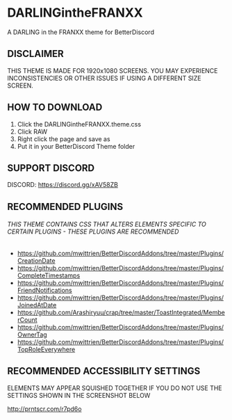 # DARLINGintheFRANXX
A DARLING in the FRANXX theme for BetterDiscord

## DISCLAIMER
THIS THEME IS MADE FOR 1920x1080 SCREENS. YOU MAY EXPERIENCE INCONSISTENCIES OR OTHER ISSUES IF USING A DIFFERENT SIZE SCREEN.

## HOW TO DOWNLOAD

1. Click the DARLINGintheFRANXX.theme.css
2. Click RAW
3. Right click the page and save as
4. Put it in your BetterDiscord Theme folder

## SUPPORT DISCORD

DISCORD: https://discord.gg/xAV58ZB

## RECOMMENDED PLUGINS

###### THIS THEME CONTAINS CSS THAT ALTERS ELEMENTS SPECIFIC TO CERTAIN PLUGINS - THESE PLUGINS ARE RECOMMENDED

- https://github.com/mwittrien/BetterDiscordAddons/tree/master/Plugins/CreationDate
- https://github.com/mwittrien/BetterDiscordAddons/tree/master/Plugins/CompleteTimestamps
- https://github.com/mwittrien/BetterDiscordAddons/tree/master/Plugins/FriendNotifications
- https://github.com/mwittrien/BetterDiscordAddons/tree/master/Plugins/JoinedAtDate
- https://github.com/Arashiryuu/crap/tree/master/ToastIntegrated/MemberCount
- https://github.com/mwittrien/BetterDiscordAddons/tree/master/Plugins/OwnerTag
- https://github.com/mwittrien/BetterDiscordAddons/tree/master/Plugins/TopRoleEverywhere

## RECOMMENDED ACCESSIBILITY SETTINGS

ELEMENTS MAY APPEAR SQUISHED TOGETHER IF YOU DO NOT USE THE SETTINGS SHOWN IN THE SCREENSHOT BELOW

http://prntscr.com/r7pd6o
